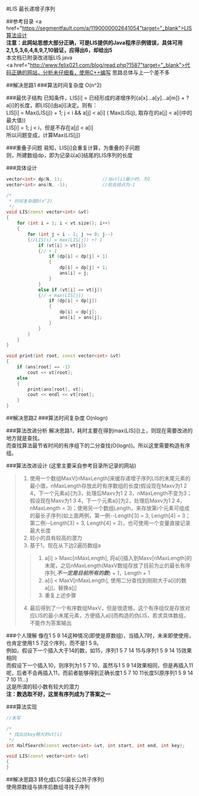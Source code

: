 #LIS 最长递增子序列

##参考目录
<a href="https://segmentfault.com/a/1190000002641054"target="_blank">LIS算法设计</a><br>
**注意：此网站思想大部分正确，可是LIS提供的Java程序示例错误，具体可用2,1,5,3,6,4,8,9,7,10验证，应得出6，却给出5**<br>
本文档已附录改进版LIS.java<br>
<a href="http://www.felix021.com/blog/read.php?1587"target="_blank">代码正确的网站，分析未仔细看，使用C++编写</a>
思路总体与上一个差不多

##解决思路1
###算法时间复杂度
O(n^2)

###最优子结构
已知条件，LIS[i] = 已经形成的递增序列{a[x]...a[y]...a[m]} + ?a[i]的长度，即LIS[i]由a[i]决定。则有：<br>
LIS[i] = Max(LIS(j)) + 1; j < i && a[j] < a[i] ( Max(LIS(j), 取存在的a[j] < a[i]中的最大值))<br>
LIS[i] = 1; j < i，但是不存在a[j] < a[i]<br>
所以问题变成，计算Max(LIS[j])

###重叠子问题
易知，LIS[i]会重复计算，为重叠的子问题<br>
则，所建数组dp，即为记录以a[i]结尾的LIS序列的长度

###具体设计
```cpp
vector<int> dp(N, 1);				//当vt[i]最小时，为1
vector<int> ans(N, -1);				//前去结点为-1

/*
 * 时间复杂度O(n^2)
 */
void LIS(const vector<int> &vt)
{
	for (int i = 1; i < vt.size(); i++)
	{
		for (int j = i - 1; j >= 0; j--)
		{//LIS[i] = max(LIS[j]) +? 1
			if (vt[i] > vt[j])
			{// + 1
				if (dp[i] < dp[j] + 1)
				{
					dp[i] = dp[j] + 1;
					ans[i] = j;
				}
			}
			else if (vt[i] == vt[j])
			{// = max(LIS[j])
				if (dp[i] < dp[j])
				{
					dp[i] = dp[j];
					ans[i] = ans[j];
				}
			}
		}
	}
}

void print(int root, const vector<int> &vt)
{
	if (ans[root] == -1)
		cout << vt[root];
	else
	{
		print(ans[root], vt);
		cout << endl << vt[root];
	}
}
```

##解决思路2
###算法时间复杂度
O(nlogn)

###算法改进分析
解决思路1，耗时主要在得到max(LIS[i])上，则现在需要改进的地方就是查找。<br>
而查找算法最节省时间的有序组下的二分查找(O(logn))。所以这里需要构造有序组。

###算法改进设计
(这里主要采自参考目录所记录的网站)
> 1. 使用一个数组MaxV[nMaxLength]来缓存递增子序列LIS的末尾元素的最小值，nMaxLength存放此时有序数组的长度(假设现在Maxv为1 2 4，下一个元素a[i]为3，处理后Maxv为1 2 3，nMaxLength不变为3；假设现在Maxv为1 3 4，下一个元素a[i]为2，处理后Maxv为1 2 4，nMaxLength = 3)；使用另一个数组Length，来存放第i个元素可组成的最长子序列(如上面两例，第一例--Length[3] = 3, Length[4] = 3；第二例--Length[3] = 3, Length[4] = 2)，也可使用一个变量直接记录最大长度
> 2. 较小的具有较高的潜力
> 3. 基于1，现在从下边2遍历数组a
> 
> > 1. a[i] > Maxc[nMaxLength], 将a[i]插入到Maxv[nMaxLength]的末尾，之后nMaxLength(MaxV数组存放了目前为止的最长有序序列,***不一定是目前所有的数***) + 1，Length + 1
> > 2. a[i] < MaxV[nMaxLength], 使用二分查找到刚刚大于a[i]的数a[j]，替换a[j]
> > 3. 重复上述步骤
> 
> 4. 最后得到了一个有序数组MaxV，但是很遗憾，这个有序组仅是存放对应LIS的最小末尾元素，方便插入a[i]而构造的伪LIS，若求具体数组，不能作为答案输出

###个人理解
像在1 5 9 14这种情况(即使是原数组)，当插入7时，未来即使使用，也肯定使用1 5 7这个序列，而不是1 5 9。<br>
例如，假设下一个插入大于14的数，如15，序列1 5 7 14 15与序列1 5 9 14 15效果相同<br>
而假设下一个插入10，则序列为1 5 7 10，虽然与1 5 9 14效果相同，但是再插入11呢，后者不会再插入11，而前者能够得到正确长度1 5 7 10 11长度5(原序列1 5 9 14 7 10 11...)<br>
这是所谓的较小数有较大的潜力<br>
**注：数选取不好，这里有序列成为了答案之一**

###算法实现
```cpp
//未写

/*
 * 找出比key稍大的vt[i]
 */
int HalfSearch(const vector<int> &vt, int start, int end, int key);

void LIS(const vector<int> &vt)
{
}

```

##解决思路3
转化成LCS(最长公共子序列)<br>
使用原数组与排序后数组寻找子序列
